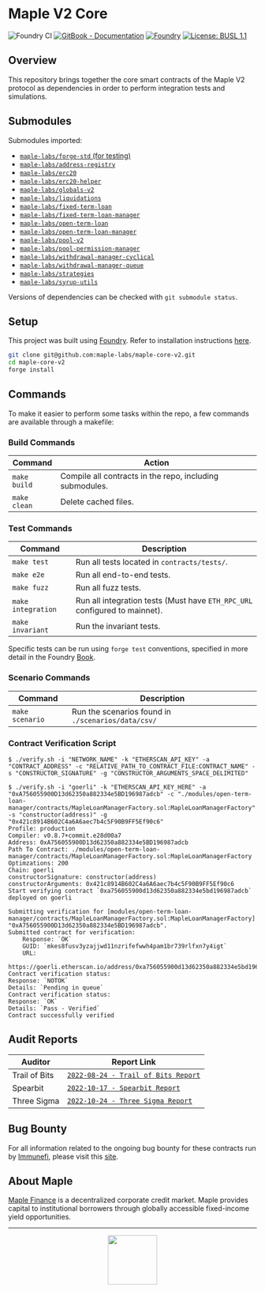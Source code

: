 # Maple V2 Core

![Foundry CI](https://github.com/maple-labs/maple-core-v2/actions/workflows/ci.yaml/badge.svg)
[![GitBook - Documentation](https://img.shields.io/badge/GitBook-Documentation-orange?logo=gitbook&logoColor=white)](https://maplefinance.gitbook.io/maple/maple-for-developers/protocol-overview)
[![Foundry][foundry-badge]][foundry]
[![License: BUSL 1.1](https://img.shields.io/badge/License-BUSL%201.1-blue.svg)](https://github.com/maple-labs/maple-core-v2/blob/main/LICENSE)

[foundry]: https://getfoundry.sh/
[foundry-badge]: https://img.shields.io/badge/Built%20with-Foundry-FFDB1C.svg

## Overview

This repository brings together the core smart contracts of the Maple V2 protocol as dependencies in order to perform integration tests and simulations.

## Submodules

Submodules imported:
- [`maple-labs/forge-std` (for testing)](https://github.com/maple-labs/forge-std)
- [`maple-labs/address-registry`](https://github.com/maple-labs/address-registry)
- [`maple-labs/erc20`](https://github.com/maple-labs/erc20)
- [`maple-labs/erc20-helper`](https://github.com/maple-labs/erc20-helper)
- [`maple-labs/globals-v2`](https://github.com/maple-labs/globals-v2)
- [`maple-labs/liquidations`](https://github.com/maple-labs/liquidations)
- [`maple-labs/fixed-term-loan`](https://github.com/maple-labs/fixed-term-loan)
- [`maple-labs/fixed-term-loan-manager`](https://github.com/maple-labs/fixed-term-loan-manager)
- [`maple-labs/open-term-loan`](https://github.com/maple-labs/open-term-loan)
- [`maple-labs/open-term-loan-manager`](https://github.com/maple-labs/open-term-loan-manager)
- [`maple-labs/pool-v2`](https://github.com/maple-labs/pool-v2)
- [`maple-labs/pool-permission-manager`](https://github.com/maple-labs/pool-permission-manager)
- [`maple-labs/withdrawal-manager-cyclical`](https://github.com/maple-labs/withdrawal-manager-cyclical)
- [`maple-labs/withdrawal-manager-queue`](https://github.com/maple-labs/withdrawal-manager-queue)
- [`maple-labs/strategies`](https://github.com/maple-labs/strategies)
- [`maple-labs/syrup-utils`](https://github.com/maple-labs/syrup-utils)

Versions of dependencies can be checked with `git submodule status`.

## Setup

This project was built using [Foundry](https://book.getfoundry.sh/). Refer to installation instructions [here](https://github.com/foundry-rs/foundry#installation).

```sh
git clone git@github.com:maple-labs/maple-core-v2.git
cd maple-core-v2
forge install
```

## Commands
To make it easier to perform some tasks within the repo, a few commands are available through a makefile:

### Build Commands

| Command | Action |
|---|---|
| `make build`       | Compile all contracts in the repo, including submodules. |
| `make clean`       | Delete cached files. |

### Test Commands

| Command | Description |
|---|---|
| `make test`        | Run all tests located in `contracts/tests/`. |
| `make e2e`         | Run all end-to-end tests. |
| `make fuzz`        | Run all fuzz tests. |
| `make integration` | Run all integration tests (Must have `ETH_RPC_URL` configured to mainnet). |
| `make invariant`   | Run the invariant tests. |

Specific tests can be run using `forge test` conventions, specified in more detail in the Foundry [Book](https://book.getfoundry.sh/reference/forge/forge-test#test-options).

### Scenario Commands

| Command | Description |
|---|---|
| `make scenario` | Run the scenarios found in `./scenarios/data/csv/` |

### Contract Verification Script

```shell
$ ./verify.sh -i "NETWORK_NAME" -k "ETHERSCAN_API_KEY" -a "CONTRACT_ADDRESS" -c "RELATIVE_PATH_TO_CONTRACT_FILE:CONTRACT_NAME" -s "CONSTRUCTOR_SIGNATURE" -g "CONSTRUCTOR_ARGUMENTS_SPACE_DELIMITED"
```

```shell
$ ./verify.sh -i "goerli" -k "ETHERSCAN_API_KEY_HERE" -a "0xA756055900D13d62350a882334e5BD196987adcb" -c "./modules/open-term-loan-manager/contracts/MapleLoanManagerFactory.sol:MapleLoanManagerFactory" -s "constructor(address)" -g "0x421c8914B602C4a6A6aec7b4c5F90B9FF5Ef90c6"
Profile: production
Compiler: v0.8.7+commit.e28d00a7
Address: 0xA756055900D13d62350a882334e5BD196987adcb
Path To Contract: ./modules/open-term-loan-manager/contracts/MapleLoanManagerFactory.sol:MapleLoanManagerFactory
Optimzations: 200
Chain: goerli
constructorSignature: constructor(address)
constructorArguments: 0x421c8914B602C4a6A6aec7b4c5F90B9FF5Ef90c6
Start verifying contract `0xa756055900d13d62350a882334e5bd196987adcb` deployed on goerli

Submitting verification for [modules/open-term-loan-manager/contracts/MapleLoanManagerFactory.sol:MapleLoanManagerFactory] "0xA756055900D13d62350a882334e5BD196987adcb".
Submitted contract for verification:
	Response: `OK`
	GUID: `mkes8fusv3yzajjwd11nzrifefwwh4pam1br739rlfxn7y4igt`
	URL:
        https://goerli.etherscan.io/address/0xa756055900d13d62350a882334e5bd196987adcb
Contract verification status:
Response: `NOTOK`
Details: `Pending in queue`
Contract verification status:
Response: `OK`
Details: `Pass - Verified`
Contract successfully verified
```

## Audit Reports

| Auditor | Report Link |
|---|---|
| Trail of Bits | [`2022-08-24 - Trail of Bits Report`](https://docs.google.com/viewer?url=https://github.com/maple-labs/maple-v2-audits/files/10246688/Maple.Finance.v2.-.Final.Report.-.Fixed.-.2022.pdf) |
| Spearbit | [`2022-10-17 - Spearbit Report`](https://docs.google.com/viewer?url=https://github.com/maple-labs/maple-v2-audits/files/10223545/Maple.Finance.v2.-.Spearbit.pdf) |
| Three Sigma | [`2022-10-24 - Three Sigma Report`](https://docs.google.com/viewer?url=https://github.com/maple-labs/maple-v2-audits/files/10223541/three-sigma_maple-finance_code-audit_v1.1.1.pdf) |

## Bug Bounty

For all information related to the ongoing bug bounty for these contracts run by [Immunefi](https://immunefi.com/), please visit this [site](https://immunefi.com/bounty/maple/).

## About Maple

[Maple Finance](https://maple.finance/) is a decentralized corporate credit market. Maple provides capital to institutional borrowers through globally accessible fixed-income yield opportunities.

---

<p align="center">
  <img src="https://user-images.githubusercontent.com/44272939/196706799-fe96d294-f700-41e7-a65f-2d754d0a6eac.gif" height="100" />
</p>
